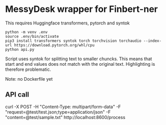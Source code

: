 



# MessyDesk wrapper for Finbert-ner


This requires Huggingface transformers, pytorch and syntok

	python -m venv .env
	source .env/bin/activate
	pip3 install transformers syntok torch torchvision torchaudio --index-url https://download.pytorch.org/whl/cpu
	python api.py

Script uses syntok for splitting text to smaller chuncks. This means that start and end values does not match with the original text. Highlighting is therefore problematic.

Note: no Dockerfile yet

## API call

curl -X POST -H "Content-Type: multipart/form-data" -F "request=@test/test.json;type=application/json"  -F "content=@test/sample.txt"  http://localhost:8600/process

